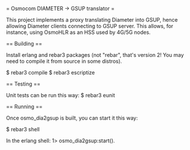 = Osmocom DIAMETER -> GSUP translator =

This project implements a proxy translating Diameter into GSUP, hence allowing
Diameter clients connecting to GSUP server. This allows, for instance, using
OsmoHLR as an HSS used by 4G/5G nodes.

== Building ==

Install erlang and rebar3 packages (not "rebar", that's version 2! You may need
to compile it from source in some distros).

$ rebar3 compile
$ rebar3 escriptize

== Testing ==

Unit tests can be run this way:
$ rebar3 eunit

== Running ==

Once osmo_dia2gsup is built, you can start it this way:

$ rebar3 shell

In the erlang shell:
1> osmo_dia2gsup:start().
